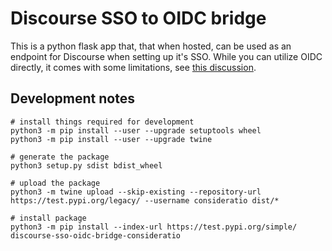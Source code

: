 # Discourse SSO to OIDC bridge

This is a python flask app that, that when hosted, can be used as an endpoint for Discourse when setting up it's SSO. While you can utilize OIDC directly, it comes with some limitations, see [this discussion](https://meta.discourse.org/t/sso-vs-oauth2-difference/76543/11).

## Development notes

```
# install things required for development
python3 -m pip install --user --upgrade setuptools wheel
python3 -m pip install --user --upgrade twine

# generate the package
python3 setup.py sdist bdist_wheel

# upload the package
python3 -m twine upload --skip-existing --repository-url https://test.pypi.org/legacy/ --username consideratio dist/*

# install package
python3 -m pip install --index-url https://test.pypi.org/simple/ discourse-sso-oidc-bridge-consideratio
```